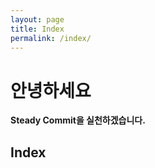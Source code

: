 ```yaml
---
layout: page
title: Index
permalink: /index/
---
```


# 안녕하세요

**Steady Commit을 실천하겠습니다.**

## Index

